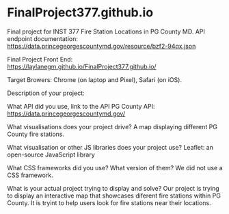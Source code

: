 # FinalProject377.github.io
Final project for INST 377
Fire Station Locations in PG County MD. 
API endpoint documentation: 
https://data.princegeorgescountymd.gov/resource/bzf2-94qx.json

Final Project Front End:
https://laylanegm.github.io/FinalProject377.github.io/

Target Browers: Chrome (on laptop and Pixel), Safari (on iOS). 

Description of your project:

What API did you use, link to the API
PG County API: https://data.princegeorgescountymd.gov/

What visualisations does your project drive?
A map displaying different PG County fire stations. 

What visualisation or other JS libraries does your project use?
Leaflet: an open-source JavaScript library

What CSS frameworks did you use? What version of them?
We did not use a CSS framework. 

What is your actual project trying to display and solve?
Our project is trying to display an interactive map that showcases diferent 
fire stations within PG County. It is tryint to help users look for fire stations
near their locations. 